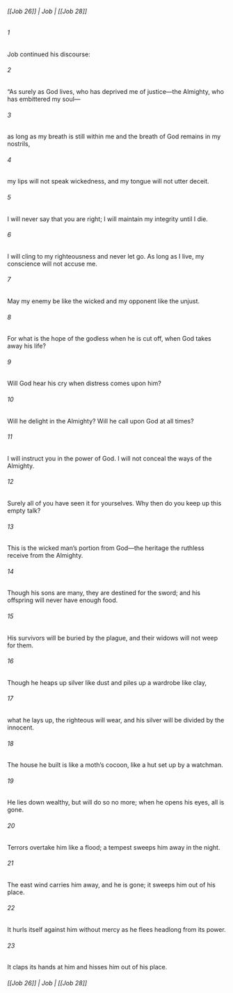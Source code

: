 ###### [[Job 26]] | Job | [[Job 28]]

###### 1
Job continued his discourse:
###### 2
“As surely as God lives, who has deprived me of justice—the Almighty, who has embittered my soul—
###### 3
as long as my breath is still within me and the breath of God remains in my nostrils,
###### 4
my lips will not speak wickedness, and my tongue will not utter deceit.
###### 5
I will never say that you are right; I will maintain my integrity until I die.
###### 6
I will cling to my righteousness and never let go. As long as I live, my conscience will not accuse me.
###### 7
May my enemy be like the wicked and my opponent like the unjust.
###### 8
For what is the hope of the godless when he is cut off, when God takes away his life?
###### 9
Will God hear his cry when distress comes upon him?
###### 10
Will he delight in the Almighty? Will he call upon God at all times?
###### 11
I will instruct you in the power of God. I will not conceal the ways of the Almighty.
###### 12
Surely all of you have seen it for yourselves. Why then do you keep up this empty talk?
###### 13
This is the wicked man’s portion from God—the heritage the ruthless receive from the Almighty.
###### 14
Though his sons are many, they are destined for the sword; and his offspring will never have enough food.
###### 15
His survivors will be buried by the plague, and their widows will not weep for them.
###### 16
Though he heaps up silver like dust and piles up a wardrobe like clay,
###### 17
what he lays up, the righteous will wear, and his silver will be divided by the innocent.
###### 18
The house he built is like a moth’s cocoon, like a hut set up by a watchman.
###### 19
He lies down wealthy, but will do so no more; when he opens his eyes, all is gone.
###### 20
Terrors overtake him like a flood; a tempest sweeps him away in the night.
###### 21
The east wind carries him away, and he is gone; it sweeps him out of his place.
###### 22
It hurls itself against him without mercy as he flees headlong from its power.
###### 23
It claps its hands at him and hisses him out of his place.

###### [[Job 26]] | Job | [[Job 28]]
